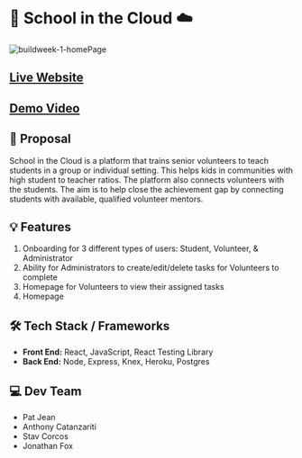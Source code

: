 # 🏫 School in the Cloud ☁️

![buildweek-1-homePage](https://user-images.githubusercontent.com/22039228/110830191-cab6c380-824d-11eb-84f6-d6dbd3ca2967.png)

## [Live Website](https://school-in-the-cloud-pied.vercel.app/)

## [Demo Video](https://www.youtube.com/watch?v=2jbTWIWxLdg)

## 📝 Proposal
School in the Cloud is a platform that trains senior volunteers to teach students in a group or individual setting. This helps kids in communities with high student to teacher ratios. The platform also connects volunteers with the students. The aim is to help close the achievement gap by connecting students with available, qualified volunteer mentors.
 
## 💡 Features
1. Onboarding for 3 different types of users: Student, Volunteer, & Administrator
2. Ability for Administrators to create/edit/delete tasks for Volunteers to complete
3. Homepage for Volunteers to view their assigned tasks
4. Homepage

## 🛠 Tech Stack / Frameworks
- **Front End:** React, JavaScript, React Testing Library
- **Back End:** Node, Express, Knex, Heroku, Postgres

## 💻 Dev Team
- Pat Jean
- Anthony Catanzariti
- Stav Corcos
- Jonathan Fox
